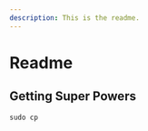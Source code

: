 ```yaml
---
description: This is the readme.
---
```


# Readme

## Getting Super Powers

```text
sudo cp 
```



